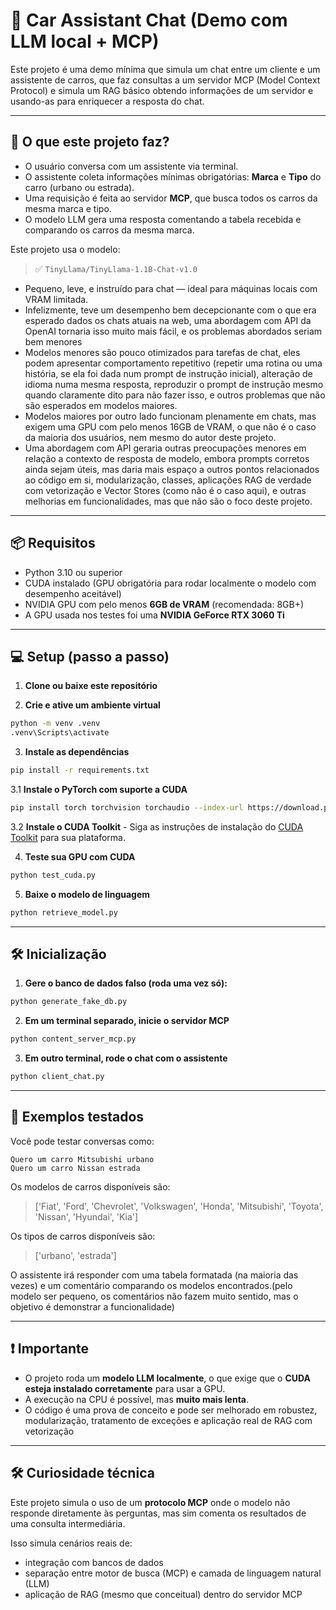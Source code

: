 # 🧠 Car Assistant Chat (Demo com LLM local + MCP)

Este projeto é uma demo mínima que simula um chat entre um cliente e um assistente de carros, que faz consultas a um servidor MCP (Model Context Protocol) e simula um RAG básico obtendo informações de um servidor e usando-as para enriquecer a resposta do chat.

---

## 🚗 O que este projeto faz?

- O usuário conversa com um assistente via terminal.
- O assistente coleta informações mínimas obrigatórias: **Marca** e **Tipo** do carro (urbano ou estrada).
- Uma requisição é feita ao servidor **MCP**, que busca todos os carros da mesma marca e tipo.
- O modelo LLM gera uma resposta comentando a tabela recebida e comparando os carros da mesma marca.

Este projeto usa o modelo:

> ✅ `TinyLlama/TinyLlama-1.1B-Chat-v1.0`  
- Pequeno, leve, e instruído para chat — ideal para máquinas locais com VRAM limitada.
- Infelizmente, teve um desempenho bem decepcionante com o que era esperado dados os chats atuais na web, uma abordagem com API da OpenAI tornaria isso muito mais fácil, e os problemas abordados seriam bem menores
- Modelos menores são pouco otimizados para tarefas de chat, eles podem apresentar comportamento repetitivo (repetir uma rotina ou uma história, se ela foi dada num prompt de instrução inicial), alteração de idioma numa mesma resposta, reproduzir o prompt de instrução mesmo quando claramente dito para não fazer isso, e outros problemas que não são esperados em modelos maiores.
- Modelos maiores por outro lado funcionam plenamente em chats, mas exigem uma GPU com pelo menos 16GB de VRAM, o que não é o caso da maioria dos usuários, nem mesmo do autor deste projeto.
- Uma abordagem com API geraria outras preocupações menores em relação a contexto de resposta de modelo, embora prompts corretos ainda sejam úteis, mas daria mais espaço a outros pontos relacionados ao código em si, modularização, classes, aplicações RAG de verdade com vetorização e Vector Stores (como não é o caso aqui), e outras melhorias em funcionalidades, mas que não são o foco deste projeto.

---

## 📦 Requisitos

- Python 3.10 ou superior
- CUDA instalado (GPU obrigatória para rodar localmente o modelo com desempenho aceitável)
- NVIDIA GPU com pelo menos **6GB de VRAM** (recomendada: 8GB+)
- A GPU usada nos testes foi uma **NVIDIA GeForce RTX 3060 Ti**

---

## 💻 Setup (passo a passo)

1. **Clone ou baixe este repositório**

2. **Crie e ative um ambiente virtual**
```bash
python -m venv .venv
.venv\Scripts\activate
```

3. **Instale as dependências**
```bash
pip install -r requirements.txt
```
3.1 **Instale o PyTorch com suporte a CUDA**
```bash
pip install torch torchvision torchaudio --index-url https://download.pytorch.org/whlcu118
```

3.2 **Instale o CUDA Toolkit**
    - Siga as instruções de instalação do [CUDA Toolkit](https://developer.nvidia.com/cuda-downloads) para sua plataforma.

4. **Teste sua GPU com CUDA**
```bash
python test_cuda.py
```
5. **Baixe o modelo de linguagem**
```bash
python retrieve_model.py
```
---

## 🛠️ Inicialização

1. **Gere o banco de dados falso (roda uma vez só):**
```bash
python generate_fake_db.py
```

2. **Em um terminal separado, inicie o servidor MCP**
```bash
python content_server_mcp.py
```

3. **Em outro terminal, rode o chat com o assistente**
```bash
python client_chat.py
```

---

## 💬 Exemplos testados

Você pode testar conversas como:

```text
Quero um carro Mitsubishi urbano
Quero um carro Nissan estrada
```

Os modelos de carros disponíveis são:
> ['Fiat', 'Ford', 'Chevrolet', 'Volkswagen', 'Honda', 'Mitsubishi', 'Toyota', 'Nissan', 'Hyundai', 'Kia']

Os tipos de carros disponíveis são:
> ['urbano', 'estrada']

O assistente irá responder com uma tabela formatada (na maioria das vezes) e um comentário comparando os modelos encontrados.(pelo modelo ser pequeno, os comentários não fazem muito sentido, mas o objetivo é demonstrar a funcionalidade)

---

## ❗ Importante

- O projeto roda um **modelo LLM localmente**, o que exige que o **CUDA esteja instalado corretamente** para usar a GPU.
- A execução na CPU é possível, mas **muito mais lenta**.
- O código é uma prova de conceito e pode ser melhorado em robustez, modularização, tratamento de exceções e aplicação real de RAG com vetorização

---

## 🛠 Curiosidade técnica

Este projeto simula o uso de um **protocolo MCP** onde o modelo não responde diretamente às perguntas, mas sim comenta os resultados de uma consulta intermediária.

Isso simula cenários reais de:
- integração com bancos de dados
- separação entre motor de busca (MCP) e camada de linguagem natural (LLM)
- aplicação de RAG (mesmo que conceitual) dentro do servidor MCP
